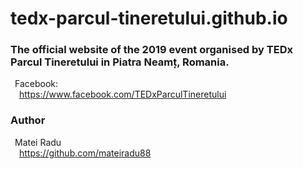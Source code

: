 # tedx-parcul-tineretului.github.io

### The official website of the 2019 event organised by TEDx Parcul Tineretului in Piatra Neamț, Romania.
&ensp;Facebook: </br>
&emsp;https://www.facebook.com/TEDxParculTineretului
 
### Author

&ensp;Matei Radu</br>
&emsp;https://github.com/mateiradu88
